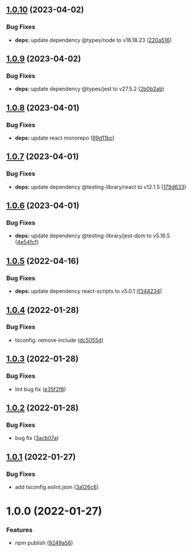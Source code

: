 ## [1.0.10](https://github.com/leesuhyung/cra-template-typescript/compare/v1.0.9...v1.0.10) (2023-04-02)


### Bug Fixes

* **deps:** update dependency @types/node to v16.18.23 ([220a516](https://github.com/leesuhyung/cra-template-typescript/commit/220a516ccec91ee1ecdce5f0080934924dab7c89))

## [1.0.9](https://github.com/leesuhyung/cra-template-typescript/compare/v1.0.8...v1.0.9) (2023-04-02)


### Bug Fixes

* **deps:** update dependency @types/jest to v27.5.2 ([2b0b2ab](https://github.com/leesuhyung/cra-template-typescript/commit/2b0b2ab371dd59e4a25da09dc38180fb6369b086))

## [1.0.8](https://github.com/leesuhyung/cra-template-typescript/compare/v1.0.7...v1.0.8) (2023-04-01)


### Bug Fixes

* **deps:** update react monorepo ([99d11bc](https://github.com/leesuhyung/cra-template-typescript/commit/99d11bc339f171dcfc107eda6f477ac075e6f2cc))

## [1.0.7](https://github.com/leesuhyung/cra-template-typescript/compare/v1.0.6...v1.0.7) (2023-04-01)


### Bug Fixes

* **deps:** update dependency @testing-library/react to v12.1.5 ([179d633](https://github.com/leesuhyung/cra-template-typescript/commit/179d633a4cf24d518f8c6a252b71de67f10a1fc1))

## [1.0.6](https://github.com/leesuhyung/cra-template-typescript/compare/v1.0.5...v1.0.6) (2023-04-01)


### Bug Fixes

* **deps:** update dependency @testing-library/jest-dom to v5.16.5 ([4e54fcf](https://github.com/leesuhyung/cra-template-typescript/commit/4e54fcf8e2152bd6b46e92ad23a3f348bbadfa02))

## [1.0.5](https://github.com/leesuhyung/cra-template-typescript/compare/v1.0.4...v1.0.5) (2022-04-16)


### Bug Fixes

* **deps:** update dependency react-scripts to v5.0.1 ([f344234](https://github.com/leesuhyung/cra-template-typescript/commit/f34423452bf6b228cefcc077e41056ffcdd7afdd))

## [1.0.4](https://github.com/leesuhyung/cra-template-typescript/compare/v1.0.3...v1.0.4) (2022-01-28)


### Bug Fixes

* tsconfig: remove include ([dc5055d](https://github.com/leesuhyung/cra-template-typescript/commit/dc5055ddf86412916ecc11a3092eff1f105f2744))

## [1.0.3](https://github.com/leesuhyung/cra-template-typescript/compare/v1.0.2...v1.0.3) (2022-01-28)


### Bug Fixes

* lint bug fix ([e35f2f8](https://github.com/leesuhyung/cra-template-typescript/commit/e35f2f84c0456c930c1c7725160630cfa7371163))

## [1.0.2](https://github.com/leesuhyung/cra-template-typescript/compare/v1.0.1...v1.0.2) (2022-01-28)


### Bug Fixes

* bug fix ([3acb07a](https://github.com/leesuhyung/cra-template-typescript/commit/3acb07a38034ce7dadd115571053b9e6c04a9de1))

## [1.0.1](https://github.com/leesuhyung/cra-template-typescript/compare/v1.0.0...v1.0.1) (2022-01-27)


### Bug Fixes

* add tsconfig.eslint.json ([3a126c6](https://github.com/leesuhyung/cra-template-typescript/commit/3a126c6f9bd9e133b9a5edd3fa00833beb5b846e))

# 1.0.0 (2022-01-27)


### Features

* npm publish ([9249a56](https://github.com/leesuhyung/cra-template-typescript/commit/9249a56183b58e45f236fb7633f2234f665ee81c))
